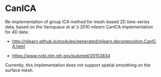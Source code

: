 # CanICA
Re-implementation of group ICA method for mesh-based 2D time-series data, based on the Varoquaux et al.'s 2010 *nilearn* CanICA implementation for 4D data:

  * http://nilearn.github.io/modules/generated/nilearn.decomposition.CanICA.html

  * https://www.ncbi.nlm.nih.gov/pubmed/20153834

Currently, this implementation does not support spatial smoothing on the surface mesh.
